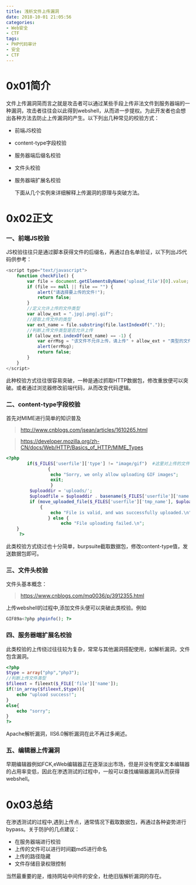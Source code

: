 ```yaml
---
title: 浅析文件上传漏洞
date: 2018-10-01 21:05:56
categories:
- Web安全
- CTF
tags:
- PHP代码审计
- 安全
- CTF
---
```


<!--more-->

# 0x01简介 #

文件上传漏洞简而言之就是攻击者可以通过某些手段上传非法文件到服务器端的一种漏洞，攻击者往往会以此得到webshell，从而进一步提权。为此开发者也会想出各种方法去防止上传漏洞的产生。以下列出几种常见的校验方式：
- 前端JS校验
- content-type字段校验
- 服务器端后缀名校验
- 文件头校验
- 服务器端扩展名校验
  

  下面从几个实例来详细解释上传漏洞的原理与突破方法。

# 0x02正文 #

### 一、前端JS校验 ###
JS校验往往只是通过脚本获得文件的后缀名，再通过白名单验证，以下列出JS代码供参考：
```JavaScript
<script type="text/javascript">
    function checkFile() {
        var file = document.getElementsByName('upload_file')[0].value;
        if (file == null || file == "") {
            alert("请选择要上传的文件!");
            return false;
        }
        //定义允许上传的文件类型
        var allow_ext = ".jpg|.png|.gif";
        //提取上传文件的类型
        var ext_name = file.substring(file.lastIndexOf("."));
        //判断上传文件类型是否允许上传
        if (allow_ext.indexOf(ext_name) == -1) {
            var errMsg = "该文件不允许上传，请上传" + allow_ext + "类型的文件,当前文件类型为：" + ext_name;
            alert(errMsg);
            return false;
        }
    }
</script>
```
此种校验方式往往很容易突破，一种是通过抓取HTTP数据包，修改重放便可以突破。或者通过浏览器修改前端代码，从而改变代码逻辑。

### 二、content-type字段校验 ###
首先对MIME进行简单的知识普及
>http://www.cnblogs.com/jsean/articles/1610265.html

>https://developer.mozilla.org/zh-CN/docs/Web/HTTP/Basics_of_HTTP/MIME_Types

```php
<?php
        if($_FILES['userfile']['type'] != "image/gif")  #这里对上传的文件类型进行判断，如果不是image/gif类型便返回错误。
                {   
                 echo "Sorry, we only allow uploading GIF images";
                 exit;
                 }
         $uploaddir = 'uploads/';
         $uploadfile = $uploaddir . basename($_FILES['userfile']['name']);
         if (move_uploaded_file($_FILES['userfile']['tmp_name'], $uploadfile))
             {
                 echo "File is valid, and was successfully uploaded.\n";
                } else {
                     echo "File uploading failed.\n";
    }
     ?>
```
此类校验方式绕过也十分简单，burpsuite截取数据包，修改content-type值，发送数据包即可。

### 三、文件头校验 ###

文件头基本概念：
>https://www.cnblogs.com/mq0036/p/3912355.html

上传webshell的过程中,添加文件头便可以突破此类校验。例如
```php
GIF89a<?php phpinfo(); ?>
```

### 四、服务器端扩展名校验 ###
此类校验的上传绕过往往较为复杂，常常与其他漏洞搭配使用，如解析漏洞，文件包含漏洞。

```php
<?php
$type = array("php","php3");
//判断上传文件类型
$fileext = fileext($_FILE['file']['name']);
if(!in_array($fileext,$type)){
    echo "upload success!";
}
else{
    echo "sorry";
}
?>
```
Apache解析漏洞，IIS6.0解析漏洞在此不再过多阐述。

### 五、编辑器上传漏洞 ###
早期编辑器例如FCK,eWeb编辑器正在逐渐淡出市场，但是并没有使富文本编辑器的占用率变低，因此在渗透测试的过程中，一般可以查找编辑器漏洞从而获得webshell。

# 0x03总结 #
在渗透测试的过程中,遇到上传点，通常情况下截取数据包，再通过各种姿势进行bypass。关于防护的几点建议：

- 在服务器端进行校验
- 上传的文件可以进行时间戳md5进行命名
- 上传的路径隐藏
-  文件存储目录权限控制

当然最重要的是，维持网站中间件的安全，杜绝旧版解析漏洞的存在。

